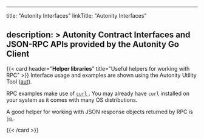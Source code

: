 
---
title: "Autonity Interfaces"
linkTitle: "Autonity Interfaces"

description: >
  Autonity Contract Interfaces and JSON-RPC APIs provided by the Autonity Go Client
---

{{< card header="**Helper libraries**" title="Useful helpers for working with RPC" >}}
Interface usage and examples are shown using the Autonity Utility Tool ([aut](/account-holders/setup-aut/)).

RPC examples make use of [`curl` <i class='fas fa-external-link-alt'></i>](https://curl.haxx.se/download.html). You may already have `curl` installed on your system as it comes with many OS distributions.

A good helper for working with JSON response objects returned by RPC is [`jq` <i class='fas fa-external-link-alt'></i>](https://stedolan.github.io/jq/download/).

{{< /card >}}
